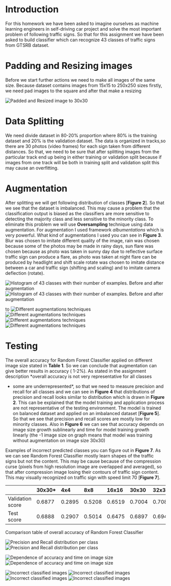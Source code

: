 # Introduction

For this homework we have been asked to imagine ourselves as machine
learning engineers in self-driving car project and solve the most
important problem of following traffic signs. So that for this
assignment we have been asked to build classifier which can recognize 43
classes of traffic signs from GTSRB dataset.

# Padding and Resizing images 

Before we start further actions we need to make all images of the same
size. Because dataset contains images from 15x15 to 250x250 sizes
firstly, we need pad images to the square and after that make a resizing

![Padded and Resized image to 30x30](https://i.imgur.com/R7rRZvH.png)

# Data Splitting

We need divide dataset in 80-20% proportion where 80% is the training
dataset and 20% is the validation dataset. The data is organized in
tracks,so there are 30 photos (video frames) for each sign taken from
different distances. So that, we need to be sure that after splitting
images from the particular track end up being in either training or
validation split because if images from one track will be both in
training split and validation split this may cause an overfitting.

# Augmentation

After splitting we will get following distribution of classes \[**Figure
2**\]. So that we see that the dataset is imbalanced. This may cause a
problem that the classification output is biased as the classifiers are
more sensitive to detecting the majority class and less sensitive to the
minority class. To eliminate this problem we will use **Oversampling**
technique using data augmentation. For augmentation I used framework
*albumentations* which is very powerful. What kind of augmentations I
used you can see in **Figure 3**. Blur was chosen to imitate different
quality of the image, rain was chosen because some of the photos may be
made in rainy days, sun flare was chosen because as photo was taken in
sunny day due to reflective surface traffic sign can produce a flare, as
photo was taken at night flare can be produced by headlight and shift
scale rotate was chosen to imitate distance between a car and traffic
sign (shifting and scaling) and to imitate camera deflection (rotate).

![Histogram of 43 classes with their number of examples. Before and
after augmentation](https://i.imgur.com/HmGHhH8.png) ![Histogram of 43 classes with their
number of examples. Before and after augmentation](https://i.imgur.com/hAiJS4o.png)

to 
![Different augmentations techniques](https://i.imgur.com/WtKow2i.png) ![Different
augmentations techniques](https://i.imgur.com/9fACjY2.png) ![Different augmentations
techniques](https://i.imgur.com/Cc5HVrk.png) ![Different augmentations techniques](https://i.imgur.com/fWHtcLV.png)


# Testing

The overall accuracy for Random Forest Classifier applied on different
image size stated in **Table 1**. So we can conclude that augmentation
can give better results in accuracy ( 1-2%). As stated in the assignment
description *overall accuracy is not very representative for all classes
- some are underrepresented*, so that we need to measure precision and
recall for all classes and we can see in **Figure 4** that distributions
of precision and recall looks similar to distribution which is drawn in
**Figure 2**. This can be explained that the model training and
application process are not representative of the testing environment.
The model is trained on balanced dataset and applied on an imbalanced
dataset \[**Figure 5**\]. So that we see that precision and recall
scores are mostly low for minority classes. Also in **Figure 6** we can
see that accuracy depends on image size growth sublinearly and time for
model training growth linearly (the -1 image size on graph means that
model was training without augmentation on image size 30x30)

Examples of incorrect predicted classes you can figure out in **Figure
7**. As we can see Random Forest Classifier mostly learn shapes of the
traffic signs but not the content. This may be cause because of the
compression curse (pixels from high resolution image are overlapped and
averaged), so that after compression image losing their contours of
traffic sign content. This may visually recognized on traffic sign with
speed limit 70 \[**Figure 7**\].

|                               | 30x30\* | 4x4    | 8x8    | 16x16  | 30x30  | 32x32  |
| :---------------------------- | :------ | :----- | :----- | :----- | :----- | :----- |
| <span>Validation score</span> | 0.6877  | 0.2895 | 0.5208 | 0.6519 | 0.7004 | 0.7080 |
| <span>Test score</span>       | 0.6888  | 0.2907 | 0.5014 | 0.6475 | 0.6897 | 0.6944 |

Comparison table of overall accuracy of Random Forest Classifier

![Precision and Recall distribution per class](https://i.imgur.com/cfMGPWX.png)
![Precision and Recall distribution per class](https://i.imgur.com/UjAtLEF.png)


![Dependence of accuracy and time on image size](https://i.imgur.com/PM5iQFe.png)
![Dependence of accuracy and time on image size](https://i.imgur.com/kL99DQS.png)


![Incorrect classified images](https://i.imgur.com/4Ut2W5P.png) ![Incorrect classified
images](https://i.imgur.com/dbK2Wak.png) ![Incorrect classified images](https://i.imgur.com/nwMHhfm.png)
![Incorrect classified images](https://i.imgur.com/Bsb3WFF.png)

